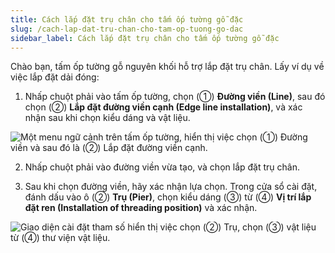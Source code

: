 ```yaml
---
title: Cách lắp đặt trụ chân cho tấm ốp tường gỗ đặc
slug: /cach-lap-dat-tru-chan-cho-tam-op-tuong-go-dac
sidebar_label: Cách lắp đặt trụ chân cho tấm ốp tường gỗ đặc
---
```


Chào bạn, tấm ốp tường gỗ nguyên khối hỗ trợ lắp đặt trụ chân. Lấy ví dụ về việc lắp đặt dải đóng:

1. Nhấp chuột phải vào tấm ốp tường, chọn (①) **Đường viền (Line)**, sau đó chọn (②) **Lắp đặt đường viền cạnh (Edge line installation)**, và xác nhận sau khi chọn kiểu dáng và vật liệu.

![Một menu ngữ cảnh trên tấm ốp tường, hiển thị việc chọn (①) Đường viền và sau đó là (②) Lắp đặt đường viền cạnh.](https://storage.googleapis.com/jegavn_kb/images/43d06197-3653-42fc-8f18-48470e307ce1.png)

2. Nhấp chuột phải vào đường viền vừa tạo, và chọn lắp đặt trụ chân.

3. Sau khi chọn đường viền, hãy xác nhận lựa chọn. Trong cửa sổ cài đặt, đánh dấu vào ô (②) **Trụ (Pier)**, chọn kiểu dáng (③) từ (④) **Vị trí lắp đặt ren (Installation of threading position)** và xác nhận.

![Giao diện cài đặt tham số hiển thị việc chọn (②) Trụ, chọn (③) vật liệu từ (④) thư viện vật liệu.](https://storage.googleapis.com/jegavn_kb/images/c0bd2dad-ebdc-456c-a691-2fe3a8e834b1.png)